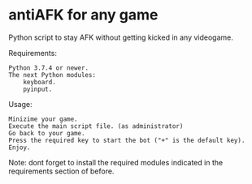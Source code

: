 # antiAFK for any game


Python script to stay AFK without getting kicked in any videogame.

Requirements:

    Python 3.7.4 or newer.
    The next Python modules:
        keyboard.
        pyinput.

Usage:

    Minizime your game.
    Execute the main script file. (as administrator)
    Go back to your game.
    Press the required key to start the bot ("+" is the default key).
    Enjoy.

Note: dont forget to install the required modules indicated in the requirements section of before.
